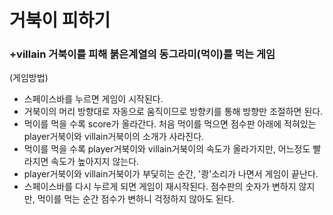 # 거북이 피하기


### +villain 거북이를 피해 붉은계열의 동그라미(먹이)를 먹는 게임

(게임방법)
* 스페이스바를 누르면 게임이 시작된다.
* 거북이의 머리 방향대로 자동으로 움직이므로 방향키를 통해 방향만 조절하면 된다.
* 먹이를 먹을 수록 score가 올라간다. 처음 먹이를 먹으면 점수판 아래에 적혀있는 player거북이와 villain거북이의 소개가 사라진다.
* 먹이를 먹을 수록 player거북이와 villain거북이의 속도가 올라가지만, 어느정도 빨라지면 속도가 높아지지 않는다.
* player거북이와 villain거북이가 부딫히는 순간, '쾅'소리가 나면서 게임이 끝난다.
* 스페이스바를 다시 누르게 되면 게임이 재시작된다. 점수판의 숫자가 변하지 않지만, 먹이를 먹는 순간 점수가 변하니 걱정하지 않아도 된다.
